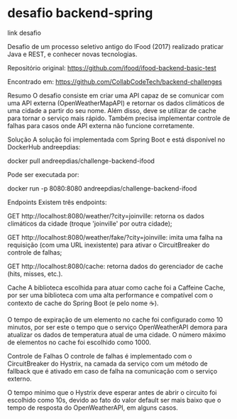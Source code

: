 # desafio backend-spring

link desafio 

Desafio de um processo seletivo antigo do IFood (2017) realizado praticar Java e REST, e conhecer novas tecnologias.

Repositório original: https://github.com/ifood/ifood-backend-basic-test

Encontrado em: https://github.com/CollabCodeTech/backend-challenges

Resumo
O desafio consiste em criar uma API capaz de se comunicar com uma API externa (OpenWeatherMapAPI) e retornar os dados climáticos de uma cidade a partir do seu nome. Além disso, deve se utilizar de cache para tornar o serviço mais rápido. Também precisa implementar controle de falhas para casos onde API externa não funcione corretamente.

Solução
A solução foi implementada com Spring Boot e está disponível no DockerHub andreepdias:

docker pull andreepdias/challenge-backend-ifood

Pode ser executada por:

docker run -p 8080:8080 andreepdias/challenge-backend-ifood

Endpoints
Existem três endpoints:

GET http://localhost:8080/weather/?city=joinville: retorna os dados climáticos da cidade (troque 'joinville' por outra cidade);

GET http://localhost:8080/weather/fake/?city=joinville: imita uma falha na requisição (com uma URL inexistente) para ativar o CircuitBreaker do controle de falhas;

GET http://localhost:8080/cache: retorna dados do gerenciador de cache (hits, misses, etc.).

Cache
A biblioteca escolhida para atuar como cache foi a Caffeine Cache, por ser uma biblioteca com uma alta performance e compatível com o contexto de cache do Spring Boot (e pelo nome ☕).

O tempo de expiração de um elemento no cache foi configurado como 10 minutos, por ser este o tempo que o serviço OpenWeatherAPI demora para atualizar os dados de temperatura atual de uma cidade. O número máximo de elementos no cache foi escolhido como 1000.

Controle de Falhas
O controle de falhas é implementado com o CircuitBreaker do Hystrix, na camada da serviço com um método de fallback que é ativado em caso de falha na comunicação com o serviço externo.

O tempo mínimo que o Hystrix deve esperar antes de abrir o circuito foi escolhido como 10s, devido ao fato do valor default ser mais baixo que o tempo de resposta do OpenWeatherAPI, em alguns casos.